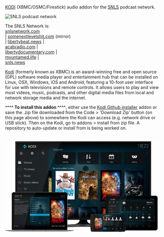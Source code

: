 <a href="kodi.tv">KODI<a> (XBMC/OSMC/Firestick) audio addon for the <a href="https://snlsnetwork.com">SNLS</a> podcast network.<br>

<img src="https://is2-ssl.mzstatic.com/image/thumb/Podcasts123/v4/1c/c0/af/1cc0afbd-47e0-3373-1bc5-48eab5f6d691/mza_6292408569397044747.jpg/600x600bb.jpg" width="250" height="250" alt="SNLS podcast network"><br>

The SNLS Network is:<br>
<a href="https://snlsnetwork.com">snlsnetwork.com</a><br> |
<a href="https://somenextlevelshit.com">somenextlevelshit.com</a> (mirror)<br> |
<a href="https://libertybeat.news">libertybeat.news</a> | <br>
<a href="https://acabradio.com">acabradio.com</a> |<br>
<a href="https://libertydocumentary.com">libertydocumentary.com</a> |<br>
<a href="https://myuntamed.life">myuntamed.life</a> |<br>
<a href="https://snls.news">snls.news</a><br>

<a href="https://www.kodi.tv">Kodi</a> (formerly known as XBMC) is an award-winning free and open source (GPL) software media player and entertainment hub that can be installed on Linux, OSX, Windows, iOS and Android, featuring a 10-foot user interface for use with televisions and remote controls. It allows users to play and view most videos, music, podcasts, and other digital media files from local and network storage media and the internet.<br>

<b>^^^^ To install this addon ^^^^</b>, either use the <a href="https://www.tvaddons.co/github-browser-kodi/">Kodi Github installer</a> addon or save the .zip file downloaded from the Code > 'Download Zip' button (on this page above) to somewhere the Kodi can access (e.g. network drive or USB stick). Then on the Kodi, go to addons > install from zip file. A repository to auto-update or install from is being worked on.<br>

<br><a href="https://www.kodi.tv"><img src="https://github.com/leopheard/Audio-Podcasts/blob/master/resources/media/about--devices.jpg?raw=true">
